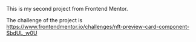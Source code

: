 This is my second project from Frontend Mentor.

The challenge of the project is https://www.frontendmentor.io/challenges/nft-preview-card-component-SbdUL_w0U
